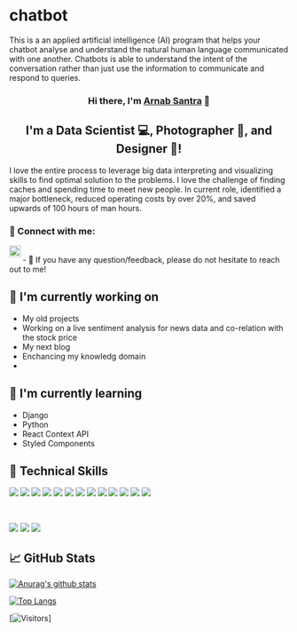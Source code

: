 # chatbot
This is a an applied artificial intelligence (AI) program that helps your chatbot analyse and understand the natural human language communicated with one another. Chatbots is able to understand the intent of the conversation rather than just use the information to communicate and respond to queries.


</p>

<h3 align="center">
Hi there, I'm <a href="https://www.yushi.dev/" target="_blank" rel="noreferrer">Arnab Santra</a> 👋
</h3>

<h2 align="center">
I'm a Data Scientist 💻, Photographer 📸, and Designer 🎨!
</h2> 

I love the entire process to leverage big data interpreting and visualizing skills to find optimal solution to the problems. I love the challenge of finding caches and spending time to meet new people. In current role, identified a major bottleneck, reduced operating costs by over 20%, and saved upwards of 100 hours of man hours.



### 🤝 Connect with me:

<a href="https://www.linkedin.com/in/arnab-s-ab1a1b56/"><img align="left" src="https://raw.githubusercontent.com/yushi1007/yushi1007/main/images/linkedin.svg" alt="Yu Shi | LinkedIn" width="21px"/></a>

</br>
- 💬 If you have any question/feedback, please do not hesitate to reach out to me!

## 🔭 I'm currently working on

- My old projects
- Working on a live sentiment analysis for news data and co-relation with the stock price
- My next blog
- Enchancing my knowledg domain
- 
## 🌱 I'm currently learning

- Django
- Python
- React Context API
- Styled Components  

## 💼 Technical Skills

![](https://img.shields.io/badge/Python--green)
![](https://img.shields.io/badge/Machine_Learning--764ABC)
![](https://img.shields.io/badge/Artifical_Intelligence--F7DF1E)
![](https://img.shields.io/badge/Tensorflow--CC342D)
![](https://img.shields.io/badge/PyTorch--CC0000)
![](https://img.shields.io/badge/OpenCV--CC0000)
![](https://img.shields.io/badge/Sk_Learn--CC0000)
![](https://img.shields.io/badge/Pandas--CC0000)
![](https://img.shields.io/badge/Matplotlib--CC0000)
![](https://img.shields.io/badge/NLTK--CC0000)
![](https://img.shields.io/badge/HTML5--CC0000)
![](https://img.shields.io/badge/PostgreSQL--CC0000)
![](https://img.shields.io/badge/SQLite--CC0000)


</br>

![](https://img.shields.io/badge/Style-Bootstrap-informational?style=flat&logo=Bootstrap&color=7952B3)
![](https://img.shields.io/badge/Style-CSS3-informational?style=flat&logo=CSS3&color=1572B6)
![](https://img.shields.io/badge/Style-styled--components-informational?style=flat&logo=styled-components&color=DB7093)



## 📈 GitHub Stats 

[![Anurag's github stats](https://github-readme-stats.vercel.app/api?username=arsantra)](https://github.com/arsantra)

[![Top Langs](https://github-readme-stats.vercel.app/api/top-langs/?username=arsantra&layout=compact)](https://github.com/arsantra)

[![Visitors](https://visitor-badge.glitch.me/badge?page_id=arsantra.arsantra)]
